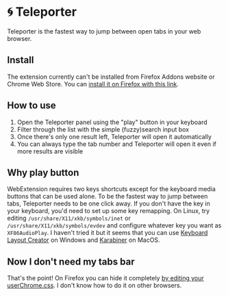 # 🌀 Teleporter

Teleporter is the fastest way to jump between open tabs in your web browser.

## Install

The extension currently can't be installed from Firefox Addons website or Chrome Web Store. You can [install it on Firefox with this link](https://github.com/bjesus/teleporter/releases/download/0.1/tab_teleporter-0.1-fx.xpi).

## How to use

1. Open the Teleporter panel using the "play" button in your keyboard
2. Filter through the list with the simple (fuzzy)search input box
3. Once there's only one result left, Teleporter will open it automatically
4. You can always type the tab number and Teleporter will open it even if more results are visible

## Why play button

WebExtension requires two keys shortcuts except for the keyboard media buttons that can be used alone. To be the fastest way to jump between tabs, Teleporter needs to be one click away. If you don't have the key in your keyboard, you'd need to set up some key remapping. On Linux, try editing `/usr/share/X11/xkb/symbols/inet` or `/usr/share/X11/xkb/symbols/evdev` and configure whatever key you want as `XF86AudioPlay`. I haven't tried it but it seems that you can use [Keyboard Layout Creator](https://www.microsoft.com/en-us/download/details.aspx?id=22339) on Windows and [Karabiner](https://karabiner-elements.pqrs.org/) on MacOS.

## Now I don't need my tabs bar

That's the point! On Firefox you can hide it completely [by editing your userChrome.css](https://superuser.com/questions/1268732/how-to-hide-tab-bar-tabstrip-in-firefox-57-quantum). I don't know how to do it on other browsers.
